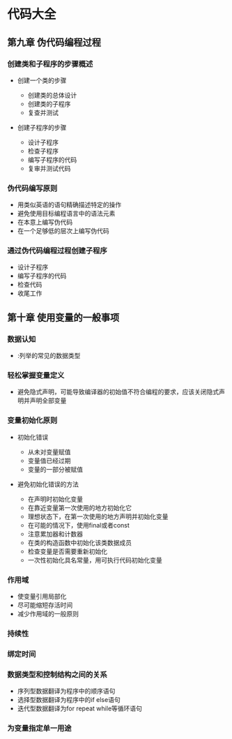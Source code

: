 # 代码大全

## 第九章  伪代码编程过程

### 创建类和子程序的步骤概述

- 创建一个类的步骤

	- 创建类的总体设计
	- 创建类的子程序
	-  复查并测试

- 创建子程序的步骤

	- 设计子程序
	- 检查子程序
	- 编写子程序的代码
	- 复审并测试代码

### 伪代码编写原则

- 用类似英语的语句精确描述特定的操作
- 避免使用目标编程语言中的语法元素
- 在本意上编写伪代码
- 在一个足够低的层次上编写伪代码

### 通过伪代码编程过程创建子程序

- 设计子程序
- 编写子程序的代码
- 检查代码
- 收尾工作

## 第十章   使用变量的一般事项

### 数据认知

- :列举的常见的数据类型

### 轻松掌握变量定义

- 避免隐式声明，可能导致编译器的初始值不符合编程的要求，应该关闭隐式声明并声明全部变量

### 变量初始化原则

- 初始化错误

	- 从未对变量赋值
	- 变量值已经过期
	- 变量的一部分被赋值

- 避免初始化错误的方法

	- 在声明时初始化变量
	- 在靠近变量第一次使用的地方初始化它
	- 理想状态下，在第一次使用的地方声明并初始化变量
	- 在可能的情况下，使用final或者const
	- 注意累加器和计数器
	- 在类的构造函数中初始化该类数据成员
	- 检查变量是否需要重新初始化
	- 一次性初始化具名常量，用可执行代码初始化变量

### 作用域 

- 使变量引用局部化
-  尽可能缩短存活时间
- 减少作用域的一般原则

### 持续性

### 绑定时间

### 数据类型和控制结构之间的关系

- 序列型数据翻译为程序中的顺序语句
- 选择型数据翻译为程序中的if else语句
- 迭代型数据翻译为for repeat while等循环语句

### 为变量指定单一用途

